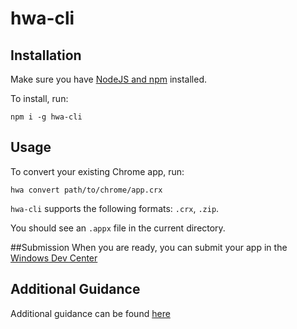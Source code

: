 # hwa-cli

## Installation
Make sure you have [NodeJS and npm](https://nodejs.org/en/) installed.

To install, run:
```
npm i -g hwa-cli
```

## Usage
To convert your existing Chrome app, run:
```
hwa convert path/to/chrome/app.crx
```
`hwa-cli` supports the following formats: `.crx`, `.zip`.

You should see an `.appx` file in the current directory.

##Submission
When you are ready, you can submit your app in the [Windows Dev Center](https://dev.windows.com/en-us)

## Additional Guidance
Additional guidance can be found [here](https://github.com/MicrosoftEdge/WebAppsDocs/blob/master/en-US/win10/StorePublishing.md)
